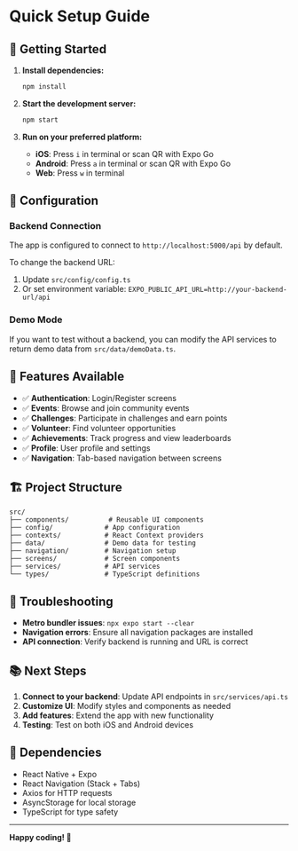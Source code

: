 # Quick Setup Guide

## 🚀 Getting Started

1. **Install dependencies:**
   ```bash
   npm install
   ```

2. **Start the development server:**
   ```bash
   npm start
   ```

3. **Run on your preferred platform:**
   - **iOS**: Press `i` in terminal or scan QR with Expo Go
   - **Android**: Press `a` in terminal or scan QR with Expo Go
   - **Web**: Press `w` in terminal

## 🔧 Configuration

### Backend Connection
The app is configured to connect to `http://localhost:5000/api` by default.

To change the backend URL:
1. Update `src/config/config.ts`
2. Or set environment variable: `EXPO_PUBLIC_API_URL=http://your-backend-url/api`

### Demo Mode
If you want to test without a backend, you can modify the API services to return demo data from `src/data/demoData.ts`.

## 📱 Features Available

- ✅ **Authentication**: Login/Register screens
- ✅ **Events**: Browse and join community events
- ✅ **Challenges**: Participate in challenges and earn points
- ✅ **Volunteer**: Find volunteer opportunities
- ✅ **Achievements**: Track progress and view leaderboards
- ✅ **Profile**: User profile and settings
- ✅ **Navigation**: Tab-based navigation between screens

## 🏗️ Project Structure

```
src/
├── components/          # Reusable UI components
├── config/             # App configuration
├── contexts/           # React Context providers
├── data/               # Demo data for testing
├── navigation/         # Navigation setup
├── screens/            # Screen components
├── services/           # API services
└── types/              # TypeScript definitions
```

## 🐛 Troubleshooting

- **Metro bundler issues**: `npx expo start --clear`
- **Navigation errors**: Ensure all navigation packages are installed
- **API connection**: Verify backend is running and URL is correct

## 📚 Next Steps

1. **Connect to your backend**: Update API endpoints in `src/services/api.ts`
2. **Customize UI**: Modify styles and components as needed
3. **Add features**: Extend the app with new functionality
4. **Testing**: Test on both iOS and Android devices

## 🔗 Dependencies

- React Native + Expo
- React Navigation (Stack + Tabs)
- Axios for HTTP requests
- AsyncStorage for local storage
- TypeScript for type safety

---

**Happy coding! 🎉**

